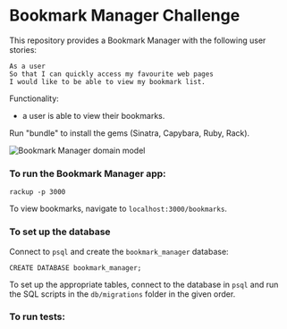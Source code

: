 # Bookmark Manager Challenge

This repository provides a Bookmark Manager with the following user stories:

```
As a user
So that I can quickly access my favourite web pages
I would like to be able to view my bookmark list.
```

Functionality:

- a user is able to view their bookmarks.

Run "bundle" to install the gems (Sinatra, Capybara, Ruby, Rack).

![Bookmark Manager domain model](./public/images/Untitled_Diagram.drawio)

### To run the Bookmark Manager app:

```
rackup -p 3000
```

To view bookmarks, navigate to `localhost:3000/bookmarks`.

### To set up the database

Connect to `psql` and create the `bookmark_manager` database:

```
CREATE DATABASE bookmark_manager;
```

To set up the appropriate tables, connect to the database in `psql` and run the SQL scripts in the `db/migrations` folder in the given order.

### To run tests:

```